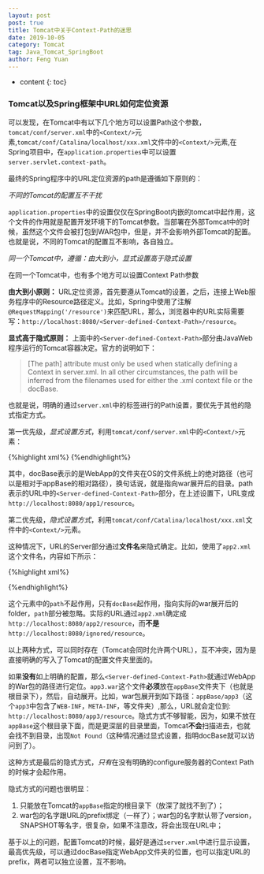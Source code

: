 ```yaml
---
layout: post
post: true
title: Tomcat中关于Context-Path的迷思
date: 2019-10-05
category: Tomcat
tag: Java_Tomcat_SpringBoot
author: Feng Yuan
---
```


* content
{: toc}

### **Tomcat以及Spring框架中URL如何定位资源**

可以发现，在Tomcat中有以下几个地方可以设置Path这个参数，`tomcat/conf/server.xml`中的`<Context/>`元素,`tomcat/conf/Catalina/localhost/xxx.xml`文件中的`<Context/>`元素,在Spring项目中，在`application.properties`中可以设置`server.servlet.context-path`。

最终的Spring程序中的URL定位资源的path是遵循如下原则的：

*不同的Tomcat的配置互不干扰*

`application.properties`中的设置仅仅在SpringBoot内嵌的tomcat中起作用，这个文件的作用就是配置开发环境下的Tomcat参数。当部署在外部Tomcat中的时候，虽然这个文件会被打包到WAR包中，但是，并不会影响外部Tomcat的配置。也就是说，不同的Tomcat的配置互不影响，各自独立。

*同一个Tomcat中，遵循：由大到小，显式设置高于隐式设置*

在同一个Tomcat中，也有多个地方可以设置Context Path参数

**由大到小原则：** URL定位资源，首先要遵从Tomcat的设置，之后，连接上Web服务程序中的Resource路径定义。比如，Spring中使用了注解`@RequestMapping('/resource')`来匹配URL，那么，浏览器中的URL实际需要写：`http://localhost:8080/<Server-defined-Context-Path>/resource`。

**显式高于隐式原则：** 上面中的`<Server-defined-Context-Path>`部分由JavaWeb程序运行的Tomcat容器决定。官方的说明如下：

>[The path] attribute must only be used when statically defining a Context in server.xml. In all other circumstances, the path will be inferred from the filenames used for either the .xml context file or the docBase.

也就是说，明确的通过`server.xml`中的<Context/>标签进行的Path设置，要优先于其他的隐式指定方式。

第一优先级，*显式设置方式*，利用`tomcat/conf/server.xml`中的`<Context/>`元素：

{%highlight xml%}
<Host name="localhost" appBase="webapps" unpackWARs="true" autoDeploy="true">
    <Context docBase="/absolute/path/to/project/war/unpacked/folder" path="/app1" reloadable="true"/>
</Host>
{%endhighlight%}
&nbsp;

其中，docBase表示的是WebApp的文件夹在OS的文件系统上的绝对路径（也可以是相对于appBase的相对路径），换句话说，就是指向war展开后的目录。path表示的URL中的`<Server-defined-Context-Path>`部分，在上述设置下，URL变成`http://localhost:8080/app1/resource`。

第二优先级，*隐式设置方式*，利用`tomcat/conf/Catalina/localhost/xxx.xml`文件中的`<Context/>`元素。

这种情况下，URL的Server部分通过**文件名**来隐式确定。比如，使用了`app2.xml`这个文件名，内容如下所示：

{%highlight xml%}
<?xml version='1.0' encoding='utf-8'?>
<Context docBase="/absolute/path/to/project/war/unpacked/folder" path="/ignored" privileged="true" reloadable="true"/>
{%endhighlight%}
&nbsp;

这个元素中的`path`不起作用，只有`docBase`起作用，指向实际的war展开后的folder，`path`部分被忽略。实际的URL通过`app2.xml`确定成`http://localhost:8080/app2/resource`，而**不是**`http://localhost:8080/ignored/resource`。

以上两种方式，可以同时存在（Tomcat会同时允许两个URL），互不冲突，因为是直接明确的写入了Tomcat的配置文件夹里面的。

如果**没有**如上明确的配置，那么`<Server-defined-Context-Path>`就通过WebApp的War包的路径进行定位。`app3.war`这个文件**必须**放在`appBase`文件夹下（也就是根目录下），然后，自动展开。比如，war包展开到如下路径：`appBase/app3`（这个`app3`中包含了`WEB-INF`，`META-INF`，等文件夹）,那么，URL就会定位到: `http://localhost:8080/app3/resource`。隐式方式不够智能，因为，如果不放在`appBase`这个根目录下面，而是更深层的目录里面，Tomcat**不会**扫描进去，也就会找不到目录，出现`Not Found`（这种情况通过显式设置，指明docBase就可以访问到了）。

这种方式是最后的隐式方式，*只有*在没有明确的configure服务器的Context Path的时候才会起作用。

隐式方式的问题也很明显：
1. 只能放在Tomcat的`appBase`指定的根目录下（放深了就找不到了）；
2. war包的名字跟URL的prefix绑定（一样了）；war包的名字默认带了version，SNAPSHOT等名字，很复杂，如果不注意改，将会出现在URL中；

基于以上的问题，配置Tomcat的时候，最好是通过`server.xml`中进行显示设置，最高优先级，可以通过docBase指定WebApp文件夹的位置，也可以指定URL的prefix，两者可以独立设置，互不影响。
